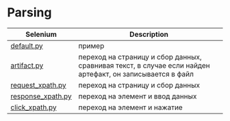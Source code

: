 Parsing
=========================================================================================================================================================================
| Selenium                                                  | Description                                                                                               |
| ----------------------------------------------------      | ----------------------------------------------------------------------------------------------------------|
| [default.py](parsing/default.py)                          | пример                                                                                                    |
| [artifact.py](parsing/artifact.py)                        | переход на страницу и сбор данных, сравнивая текст, в случае если найден артефакт, он записывается в файл |
| [request_xpath.py](parsing/request_xpath.py)              | переход на страницу и сбор данных                                                                         |
| [response_xpath.py](parsing/response_xpath.py)            | переход на элемент и ввод данных                                                                          |
| [click_xpath.py](parsing/click_xpath.py)                  | переход на элемент и нажатие                                                                              |
